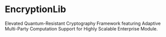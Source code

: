 # EncryptionLib
Elevated Quantum-Resistant Cryptography Framework featuring Adaptive Multi-Party Computation Support for Highly Scalable Enterprise Module.
